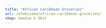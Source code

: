 ```yaml
---
title: "African Caribbean Groceries"
url: /etobicoke/african-caribbean-groceries/
shop: Gemüse & Obst
---
```

